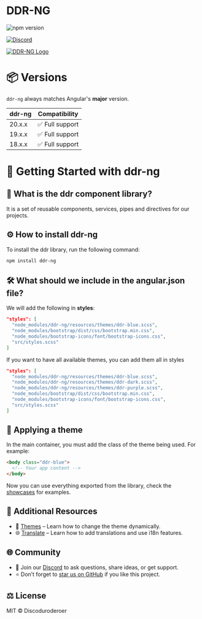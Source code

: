 # DDR-NG

![npm version](https://img.shields.io/badge/npm-v20.0.3-blue)

[![Discord](https://img.shields.io/badge/discord-ddr--ng-5865F2?logo=discord&logoColor=white)](https://discord.gg/Drgv4JRqxu)

[![DDR-NG Logo](https://ddr-ng.com/img/logo.png)](https://ddr-ng.com)

# 📦 Versions

`ddr-ng` always matches Angular's **major** version.  

|ddr-ng | Compatibility   |
|-------|-----------------|
|20.x.x | ✅ Full support |
|19.x.x | ✅ Full support |
|18.x.x | ✅ Full support |

# 🚀 Getting Started with ddr-ng

## 📌 What is the ddr component library?
It is a set of reusable components, services, pipes and directives for our projects.

## ⚙️ How to install ddr-ng
To install the ddr library, run the following command:

```bash
npm install ddr-ng
```

## 🛠️ What should we include in the angular.json file?

We will add the following in **styles**:

```json
"styles": [
  "node_modules/ddr-ng/resources/themes/ddr-blue.scss",
  "node_modules/bootstrap/dist/css/bootstrap.min.css",
  "node_modules/bootstrap-icons/font/bootstrap-icons.css",
  "src/styles.scss"
]
```

If you want to have all available themes, you can add them all in styles

```json
"styles": [
  "node_modules/ddr-ng/resources/themes/ddr-blue.scss",
  "node_modules/ddr-ng/resources/themes/ddr-dark.scss",
  "node_modules/ddr-ng/resources/themes/ddr-purple.scss",
  "node_modules/bootstrap/dist/css/bootstrap.min.css",
  "node_modules/bootstrap-icons/font/bootstrap-icons.css",
  "src/styles.scss"
]
```

## 🎨 Applying a theme

In the main container, you must add the class of the theme being used. For example:

```html
<body class="ddr-blue">
  <!-- Your app content -->
</body>
```

Now you can use everything exported from the library, check the [showcases](https://ddr-ng.com) for examples.

## 🔗 Additional Resources

- 🎨 [Themes](https://ddr-ng.com/themes) – Learn how to change the theme dynamically.
- 🌐 [Translate](https://ddr-ng.com/translate) – Learn how to add translations and use i18n features.

## 🌐 Community
- 💬 Join our [Discord](https://discord.gg/Drgv4JRqxu) to ask questions, share ideas, or get support.
- ⭐ Don’t forget to [star us on GitHub](https://github.com/ddr-ng) if you like this project.

## ⚖️ License
MIT © Discoduroderoer